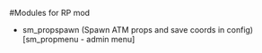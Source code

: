 #Modules for RP mod

- sm_propspawn (Spawn ATM props and save coords in config) [sm_propmenu - admin menu]
